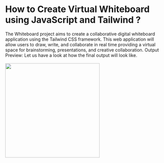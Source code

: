 # How to Create Virtual Whiteboard using JavaScript and Tailwind ?
The Whiteboard project aims to create a collaborative digital whiteboard application using the Tailwind CSS framework. This web application will allow users to draw, write, and collaborate in real time providing a virtual space for brainstorming, presentations, and creative collaboration.
Output Preview: Let us have a look at how the final output will look like.
<br><br>
<img src="https://media.geeksforgeeks.org/wp-content/uploads/20240220180749/vw11vw.png" width="300px">


